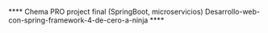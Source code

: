 
**** Chema PRO project final (SpringBoot, microservicios) Desarrollo-web-con-spring-framework-4-de-cero-a-ninja  ****
